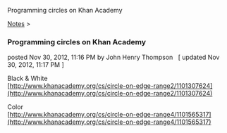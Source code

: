 Programming circles on Khan Academy 

[Notes](../notes.md)‎ > ‎

### Programming circles on Khan Academy

posted Nov 30, 2012, 11:16 PM by John Henry Thompson   \[ updated Nov 30, 2012, 11:17 PM \]

Black & White  
[http://www.khanacademy.org/cs/circle-on-edge-range2/1101307624](http://www.khanacademy.org/cs/circle-on-edge-range2/1101307624)  
  
Color  
[http://www.khanacademy.org/cs/circle-on-edge-range4/1101565317](http://www.khanacademy.org/cs/circle-on-edge-range4/1101565317)  
  

